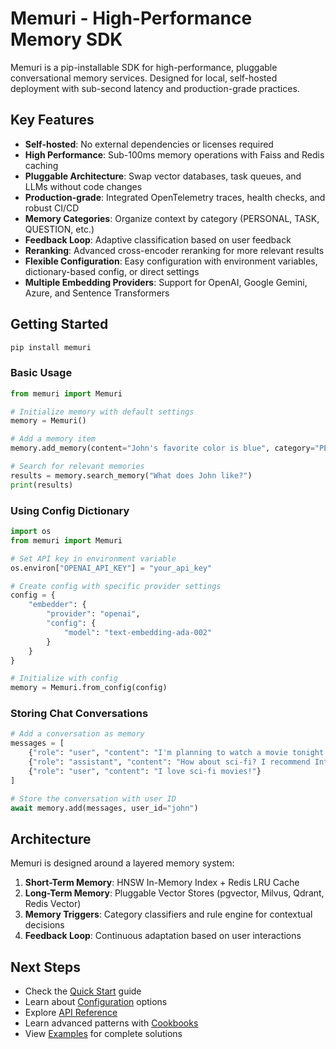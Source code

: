 # Memuri - High-Performance Memory SDK

Memuri is a pip-installable SDK for high-performance, pluggable conversational memory services. Designed for local, self-hosted deployment with sub-second latency and production-grade practices.

## Key Features

- **Self-hosted**: No external dependencies or licenses required
- **High Performance**: Sub-100ms memory operations with Faiss and Redis caching
- **Pluggable Architecture**: Swap vector databases, task queues, and LLMs without code changes
- **Production-grade**: Integrated OpenTelemetry traces, health checks, and robust CI/CD
- **Memory Categories**: Organize context by category (PERSONAL, TASK, QUESTION, etc.)
- **Feedback Loop**: Adaptive classification based on user feedback
- **Reranking**: Advanced cross-encoder reranking for more relevant results
- **Flexible Configuration**: Easy configuration with environment variables, dictionary-based config, or direct settings
- **Multiple Embedding Providers**: Support for OpenAI, Google Gemini, Azure, and Sentence Transformers

## Getting Started

```bash
pip install memuri
```

### Basic Usage

```python
from memuri import Memuri

# Initialize memory with default settings
memory = Memuri()

# Add a memory item
memory.add_memory(content="John's favorite color is blue", category="PERSONAL")

# Search for relevant memories
results = memory.search_memory("What does John like?")
print(results)
```

### Using Config Dictionary

```python
import os
from memuri import Memuri

# Set API key in environment variable
os.environ["OPENAI_API_KEY"] = "your_api_key"

# Create config with specific provider settings
config = {
    "embedder": {
        "provider": "openai",
        "config": {
            "model": "text-embedding-ada-002"
        }
    }
}

# Initialize with config
memory = Memuri.from_config(config)
```

### Storing Chat Conversations

```python
# Add a conversation as memory
messages = [
    {"role": "user", "content": "I'm planning to watch a movie tonight. Any recommendations?"},
    {"role": "assistant", "content": "How about sci-fi? I recommend Interstellar."},
    {"role": "user", "content": "I love sci-fi movies!"}
]

# Store the conversation with user ID
await memory.add(messages, user_id="john")
```

## Architecture

Memuri is designed around a layered memory system:

1. **Short-Term Memory**: HNSW In-Memory Index + Redis LRU Cache
2. **Long-Term Memory**: Pluggable Vector Stores (pgvector, Milvus, Qdrant, Redis Vector)
3. **Memory Triggers**: Category classifiers and rule engine for contextual decisions
4. **Feedback Loop**: Continuous adaptation based on user interactions

## Next Steps

- Check the [Quick Start](usage/quickstart.md) guide
- Learn about [Configuration](usage/configuration.md) options
- Explore [API Reference](api-reference/index.md) 
- Learn advanced patterns with [Cookbooks](cookbooks/index.md)
- View [Examples](examples/index.md) for complete solutions 